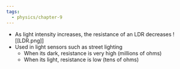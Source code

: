 ```yaml
---
tags:
  - physics/chapter-9
---
```


- As light intensity increases, the resistance of an LDR decreases
![[LDR.png]]
- Used in light sensors such as street lighting
	- When its dark, resistance is very high (millions of ohms)
	- When its light, resistance is low (tens of ohms)